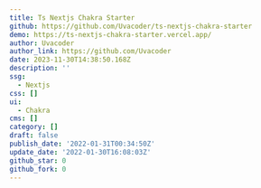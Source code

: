 ```yaml
---
title: Ts Nextjs Chakra Starter
github: https://github.com/Uvacoder/ts-nextjs-chakra-starter
demo: https://ts-nextjs-chakra-starter.vercel.app/
author: Uvacoder
author_link: https://github.com/Uvacoder
date: 2023-11-30T14:38:50.168Z
description: ''
ssg:
  - Nextjs
css: []
ui:
  - Chakra
cms: []
category: []
draft: false
publish_date: '2022-01-31T00:34:50Z'
update_date: '2022-01-30T16:08:03Z'
github_star: 0
github_fork: 0
---
```

